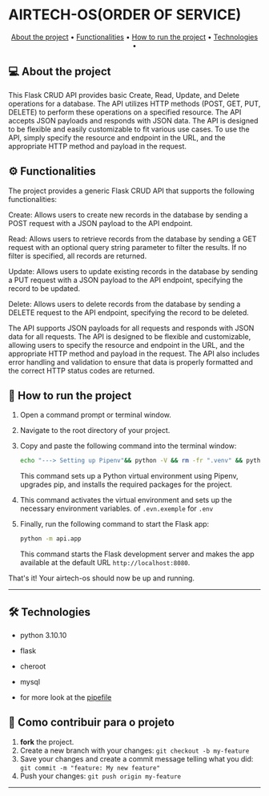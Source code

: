 # AIRTECH-OS(ORDER OF SERVICE)

<p align="center">
 <a href="#-About-the-project">About the project</a> •
 <a href="#-Functionalities">Functionalities</a> •
 <a href="#-How-to-run-the-project">How to run the project</a> •
 <a href="#-Technologies">Technologies</a> •
</p>

## 💻 About the project

This Flask CRUD API provides basic Create, Read, Update, and Delete operations for a database. The API utilizes HTTP methods (POST, GET, PUT, DELETE) to perform these operations on a specified resource. The API accepts JSON payloads and responds with JSON data. The API is designed to be flexible and easily customizable to fit various use cases. To use the API, simply specify the resource and endpoint in the URL, and the appropriate HTTP method and payload in the request.

## ⚙️ Functionalities

The project provides a generic Flask CRUD API that supports the following functionalities:

Create: Allows users to create new records in the database by sending a POST request with a JSON payload to the API endpoint.

Read: Allows users to retrieve records from the database by sending a GET request with an optional query string parameter to filter the results. If no filter is specified, all records are returned.

Update: Allows users to update existing records in the database by sending a PUT request with a JSON payload to the API endpoint, specifying the record to be updated.

Delete: Allows users to delete records from the database by sending a DELETE request to the API endpoint, specifying the record to be deleted.

The API supports JSON payloads for all requests and responds with JSON data for all requests. The API is designed to be flexible and customizable, allowing users to specify the resource and endpoint in the URL, and the appropriate HTTP method and payload in the request. The API also includes error handling and validation to ensure that data is properly formatted and the correct HTTP status codes are returned.

## 🚀 How to run the project

1. Open a command prompt or terminal window.
2. Navigate to the root directory of your project.
3. Copy and paste the following command into the terminal window:

   ```BASH SCRIPT
   echo "---> Setting up Pipenv"&& python -V && rm -fr ".venv" && python -m venv .venv && .\.venv\Scripts\activate.bat && python.exe -m pip install --upgrade pip && pip install pipenv install
   ```

   This command sets up a Python virtual environment using Pipenv, upgrades pip, and installs the required packages for the project.
4. This command activates the virtual environment and sets up the necessary environment variables.
of `.evn.exemple` for `.env`
5. Finally, run the following command to start the Flask app:

    ```BASH SCRIPT
   python -m api.app
   ```

   This command starts the Flask development server and makes the app available at the default URL `http://localhost:8080`.

That's it! Your airtech-os should now be up and running.

---

## 🛠 Technologies

- python 3.10.10
- flask
- cheroot
- mysql

- for more look at the [pipefile](airtech-os\Pipfile)

## 💪 Como contribuir para o projeto

1. **fork** the project.
2. Create a new branch with your changes: `git checkout -b my-feature`
3. Save your changes and create a commit message telling what you did: `git commit -m "feature: My new feature"`
4. Push your changes: `git push origin my-feature`

---
